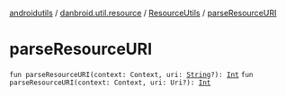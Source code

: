 [androidutils](../../index.md) / [danbroid.util.resource](../index.md) / [ResourceUtils](index.md) / [parseResourceURI](./parse-resource-u-r-i.md)

# parseResourceURI

`fun parseResourceURI(context: Context, uri: `[`String`](https://kotlinlang.org/api/latest/jvm/stdlib/kotlin/-string/index.html)`?): `[`Int`](https://kotlinlang.org/api/latest/jvm/stdlib/kotlin/-int/index.html)
`fun parseResourceURI(context: Context, uri: Uri?): `[`Int`](https://kotlinlang.org/api/latest/jvm/stdlib/kotlin/-int/index.html)